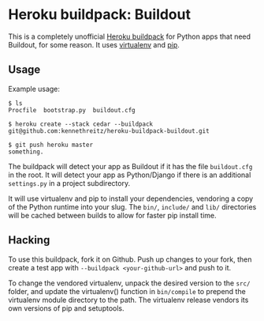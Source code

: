 Heroku buildpack: Buildout
==========================

This is a completely unofficial [Heroku buildpack](http://devcenter.heroku.com/articles/buildpack) for Python apps that need Buildout, for some reason.
It uses [virtualenv](http://www.virtualenv.org/) and [pip](http://www.pip-installer.org/).

Usage
-----

Example usage:

    $ ls
    Procfile  bootstrap.py  buildout.cfg

    $ heroku create --stack cedar --buildpack git@github.com:kennethreitz/heroku-buildpack-buildout.git

    $ git push heroku master
    something.

The buildpack will detect your app as Buildout if it has the file `buildout.cfg` in the root. It will detect your app as Python/Django if there is an additional `settings.py` in a project subdirectory.

It will use virtualenv and pip to install your dependencies, vendoring a copy of the Python runtime into your slug.  The `bin/`, `include/` and `lib/` directories will be cached between builds to allow for faster pip install time.

Hacking
-------

To use this buildpack, fork it on Github.  Push up changes to your fork, then create a test app with `--buildpack <your-github-url>` and push to it.

To change the vendored virtualenv, unpack the desired version to the `src/` folder, and update the virtualenv() function in `bin/compile` to prepend the virtualenv module directory to the path. The virtualenv release vendors its own versions of pip and setuptools.
